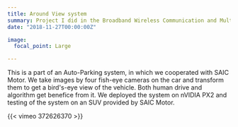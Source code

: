 ```yaml
---
title: Around View system 
summary: Project I did in the Broadband Wireless Communication and Multimedia Lab. of Tongji University
date: "2018-11-27T00:00:00Z"

image:
  focal_point: Large

---
```

This is a part of an Auto-Parking system, in which we cooperated with SAIC Motor. We take images by four fish-eye cameras on the car and transform them to get a bird's-eye view of the vehicle. Both human drive and algorithm get benefice from it. We deployed the system on nVIDIA PX2 and testing of the system on an SUV provided by SAIC Motor.

{{< vimeo 372626370 >}}

